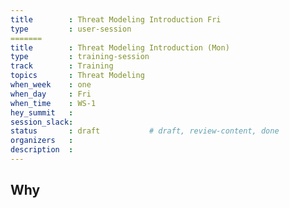 ```yaml
---
title        : Threat Modeling Introduction Fri
type         : user-session
=======
title        : Threat Modeling Introduction (Mon)
type         : training-session
track        : Training
topics       : Threat Modeling
when_week    : one
when_day     : Fri
when_time    : WS-1
hey_summit   :
session_slack:
status       : draft           # draft, review-content, done
organizers   :
description  : 
---
```


## Why

<!--Add intro-->
